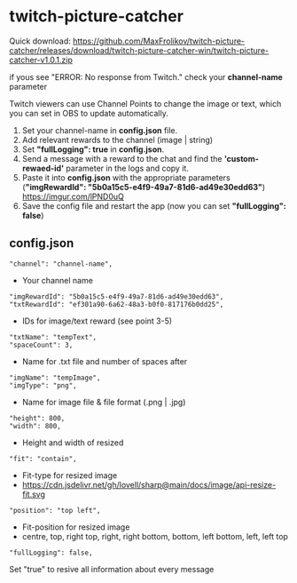 # twitch-picture-catcher

Quick download: https://github.com/MaxFrolikov/twitch-picture-catcher/releases/download/twitch-picture-catcher-win/twitch-picture-catcher-v1.0.1.zip

if yous see "ERROR: No response from Twitch." check your **channel-name** parameter 

Twitch viewers can use Channel Points to change the image or text, which you can set in OBS to update automatically.

1. Set your channel-name in **config.json** file.
2. Add relevant rewards to the channel (image | string)
3. Set **"fullLogging": true** in **config.json**.
4. Send a message with a reward to the chat and find the **'custom-rewaed-id'** parameter in the logs and copy it.
5. Paste it into **config.json** with the appropriate parameters (**"imgRewardId": "5b0a15c5-e4f9-49a7-81d6-ad49e30edd63"**) https://imgur.com/lPND0uQ
7. Save the config file and restart the app (now you can set **"fullLogging": false**)

## config.json
```
"channel": "channel-name",
```
- Your channel name

```
"imgRewardId": "5b0a15c5-e4f9-49a7-81d6-ad49e30edd63",
"txtRewardId": "ef301a90-6a62-48a3-b0f0-817176b0dd25",
```
- IDs for image/text reward (see point 3-5)

```
"txtName": "tempText",
"spaceCount": 3,
```
- Name for .txt file and number of spaces after

```
"imgName": "tempImage",
"imgType": "png",
```
- Name for image file & file format (.png | .jpg)

```
"height": 800,			
"width": 800,               
```
- Height and width of resized

```
"fit": "contain",
```
- Fit-type for resized image
- https://cdn.jsdelivr.net/gh/lovell/sharp@main/docs/image/api-resize-fit.svg

```
"position": "top left",
```
- Fit-position for resized image
- centre, top, right top, right, right bottom, bottom, left bottom, left, left top

```
"fullLogging": false,
```
Set "true" to resive all information about every message
